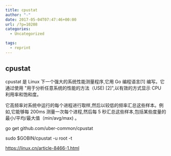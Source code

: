 ```yaml
---
title: cpustat
author: "-"
date: 2017-05-04T07:47:46+00:00
url: /?p=10208
categories:
  - Uncategorized

tags:
  - reprint
---
```

## cpustat
cpustat 是 Linux 下一个强大的系统性能测量程序,它用 Go 编程语言[1] 编写。它通过使用 "用于分析任意系统的性能的方法（USE) [2]",以有效的方式显示 CPU 利用率和饱和度。

它高频率对系统中运行的每个进程进行取样,然后以较低的频率汇总这些样本。例如,它能够每 200ms 测量一次每个进程,然后每 5 秒汇总这些样本,包括某些度量的最小/平均/最大值（min/avg/max) 。

go get github.com/uber-common/cpustat

sudo $GOBIN/cpustat -u root -t

https://linux.cn/article-8466-1.html
